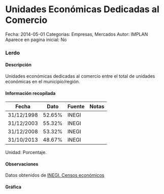 Unidades Económicas Dedicadas al Comercio
=====

Fecha: 2014-05-01
Categorías: Empresas, Mercados
Autor: IMPLAN
Aparece en pagina inicial: No

### Lerdo

#### Descripción

Unidades económicas dedicadas al comercio entre el total de unidades económicas en el municipio/región.

<!-- break -->

#### Información recopilada

<table class="table table-hover table-bordered matriz">
  <thead>
    <tr><th>Fecha</th><th>Dato</th><th>Fuente</th><th>Notas</th></tr>
  </thead>
  <tbody>
    <tr><td class="centrado">31/12/1998</td><td class="derecha">52.65%</td><td>INEGI</td><td></td></tr>
    <tr><td class="centrado">31/12/2003</td><td class="derecha">55.32%</td><td>INEGI</td><td></td></tr>
    <tr><td class="centrado">31/12/2008</td><td class="derecha">53.32%</td><td>INEGI</td><td></td></tr>
    <tr><td class="centrado">31/10/2013</td><td class="derecha">48.67%</td><td>INEGI</td><td></td></tr>
  </tbody>
</table>

Unidad: Porcentaje.

#### Observaciones

Datos obtenidos de [INEGI. Censos económicos](http://www3.inegi.org.mx/sistemas/saic/)

#### Gráfica

<div id="Morrisoyilbjjo" class="grafica"></div>
  <script>
  new Morris.Line({
    element: 'Morrisoyilbjjo',
    data: [
      { fecha: '1998-12-31', dato: 52.6500 },
      { fecha: '2003-12-31', dato: 55.3200 },
      { fecha: '2008-12-31', dato: 53.3200 },
      { fecha: '2013-10-31', dato: 48.6700 }
    ],
    xkey: 'fecha',
    ykeys: ['dato'],
    labels: ['Dato'],
    lineColors: ['#FF5B02'],
    xLabelFormat: function(d) {
      return d.getDate()+'/'+(d.getMonth()+1)+'/'+d.getFullYear();
    },
    dateFormat: function (ts) {
      var d = new Date(ts);
      return d.getDate() + '/' + (d.getMonth() + 1) + '/' + d.getFullYear();
    }
  });
  </script>
